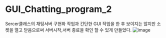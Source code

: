 # GUI_Chatting_program_2
Sercer클래스의 채팅서버 구현화 작업과 간단한 GUI 작업을 한 후 
보이지는 않지만 소켓을 열고 닫음으로써 서버시작,서버 종료을 확인 할 수 있게 만들었다. 
![image](https://user-images.githubusercontent.com/66203019/106385475-dc69a780-6413-11eb-972d-90e5eca898d3.png)
